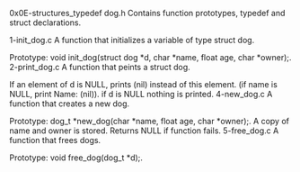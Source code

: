 0x0E-structures_typedef
dog.h
Contains function prototypes, typedef and struct declarations.

1-init_dog.c
A function that initializes a variable of type struct dog.

Prototype: void init_dog(struct dog *d, char *name, float age, char *owner);.
2-print_dog.c
A function that peints a struct dog.

If an element of d is NULL, prints (nil) instead of this element. (if name is NULL, print Name: (nil)).
if d is NULL nothing is printed.
4-new_dog.c
A function that creates a new dog.

Prototype: dog_t *new_dog(char *name, float age, char *owner);.
A copy of name and owner is stored.
Returns NULL if function fails.
5-free_dog.c
A function that frees dogs.

Prototype: void free_dog(dog_t *d);.